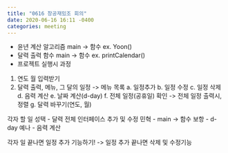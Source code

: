 ```yaml
---
title: "0616 창공재밌조 회의"
date: 2020-06-16 16:11 -0400
categories: meeting
---
```

- 윤년 계산 알고리즘 main -> 함수 ex. Yoon()
- 달력 출력 함수 main -> 함수 ex. printCalendar()
- 프로젝트 실행시 과정
1. 연도 월 입력받기
2. 달력 출력, 메뉴, 그 달의 일정
  -> 메뉴 목록
   a. 일정추가
   b. 일정 수정
   c. 일정 삭제
   d. 음력 계산
   e. 날짜 계산(d-day)
   f. 전체 일정(공휴일) 확인   -> 전체 일정 출력시, 정렬
   g. 달력 바꾸기(연도, 월)

각자 할 일
성택 - 달력 전체 인터페이스 추가 및 수정
민혁 - main -> 함수
보항 - d-day
예나 - 음력 계산

각자 일 끝나면 일정 추가 기능하기!
-> 일정 추가 끝나면 삭제 및 수정기능

